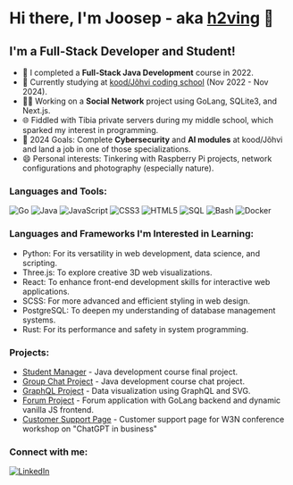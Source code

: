 # Hi there, I'm Joosep - aka [h2ving](https://github.com/h2ving) 👋

## I'm a Full-Stack Developer and Student!

- 🔭 I completed a **Full-Stack Java Development** course in 2022.
- 🌱 Currently studying at [kood/Jõhvi coding school](https://kood.tech) (Nov 2022 - Nov 2024).
- 👨‍💻 Working on a **Social Network** project using GoLang, SQLite3, and Next.js.
- 🌐 Fiddled with Tibia private servers during my middle school, which sparked my interest in programming.
- 🥅 2024 Goals: Complete **Cybersecurity** and **AI modules** at kood/Jõhvi and land a job in one of those specializations.
- 😄 Personal interests: Tinkering with Raspberry Pi projects, network configurations and photography (especially nature).

### Languages and Tools:

![Go](https://img.shields.io/badge/Go-00ADD8?style=for-the-badge&logo=go&logoColor=white)
![Java](https://img.shields.io/badge/Java-ED8B00?style=for-the-badge&logo=java&logoColor=white)
![JavaScript](https://img.shields.io/badge/JavaScript-F7DF1E?style=for-the-badge&logo=javascript&logoColor=black)
![CSS3](https://img.shields.io/badge/CSS3-1572B6?style=for-the-badge&logo=css3&logoColor=white)
![HTML5](https://img.shields.io/badge/HTML5-E34F26?style=for-the-badge&logo=html5&logoColor=white)
![SQL](https://img.shields.io/badge/SQL-4479A1?style=for-the-badge&logo=mysql&logoColor=white)
![Bash](https://img.shields.io/badge/Bash-4EAA25?style=for-the-badge&logo=gnu-bash&logoColor=white)
![Docker](https://img.shields.io/badge/Docker-2496ED?style=for-the-badge&logo=docker&logoColor=white)

### Languages and Frameworks I'm Interested in Learning:

- Python: For its versatility in web development, data science, and scripting.
- Three.js: To explore creative 3D web visualizations.
- React: To enhance front-end development skills for interactive web applications.
- SCSS: For more advanced and efficient styling in web design.
- PostgreSQL: To deepen my understanding of database management systems.
- Rust: For its performance and safety in system programming.

### Projects:

- [Student Manager](https://github.com/h2ving/studentmanager) - Java development course final project.
- [Group Chat Project](https://github.com/h2ving/GroupChatProject) - Java development course chat project.
- [GraphQL Project](https://github.com/h2ving/graphql) - Data visualization using GraphQL and SVG.
- [Forum Project](https://github.com/h2ving/f00rum) - Forum application with GoLang backend and dynamic vanilla JS frontend.
- [Customer Support Page](https://github.com/h2ving/customersupport) - Customer support page for W3N conference workshop on "ChatGPT in business"

### Connect with me:

[![LinkedIn](https://img.shields.io/badge/LinkedIn-h2ving-blue?style=flat-square&logo=linkedin)](https://linkedin.com/in/h2ving)
